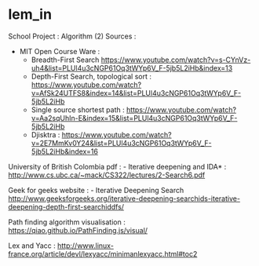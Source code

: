 # lem_in
School Project : Algorithm (2)
Sources : 
- MIT Open Course Ware :
	- Breadth-First Search https://www.youtube.com/watch?v=s-CYnVz-uh4&list=PLUl4u3cNGP61Oq3tWYp6V_F-5jb5L2iHb&index=13
	- Depth-First Search, topological sort : https://www.youtube.com/watch?v=AfSk24UTFS8&index=14&list=PLUl4u3cNGP61Oq3tWYp6V_F-5jb5L2iHb
	- Single source shortest path : https://www.youtube.com/watch?v=Aa2sqUhIn-E&index=15&list=PLUl4u3cNGP61Oq3tWYp6V_F-5jb5L2iHb
	- Djisktra : https://www.youtube.com/watch?v=2E7MmKv0Y24&list=PLUl4u3cNGP61Oq3tWYp6V_F-5jb5L2iHb&index=16
	
University of British Colombia pdf : 
	- Iterative deepening and IDA* : http://www.cs.ubc.ca/~mack/CS322/lectures/2-Search6.pdf

Geek for geeks website :
	- Iterative Deepening Search http://www.geeksforgeeks.org/iterative-deepening-searchids-iterative-deepening-depth-first-searchiddfs/

Path finding algorithm visualisation : https://qiao.github.io/PathFinding.js/visual/

Lex and Yacc : http://www.linux-france.org/article/devl/lexyacc/minimanlexyacc.html#toc2


